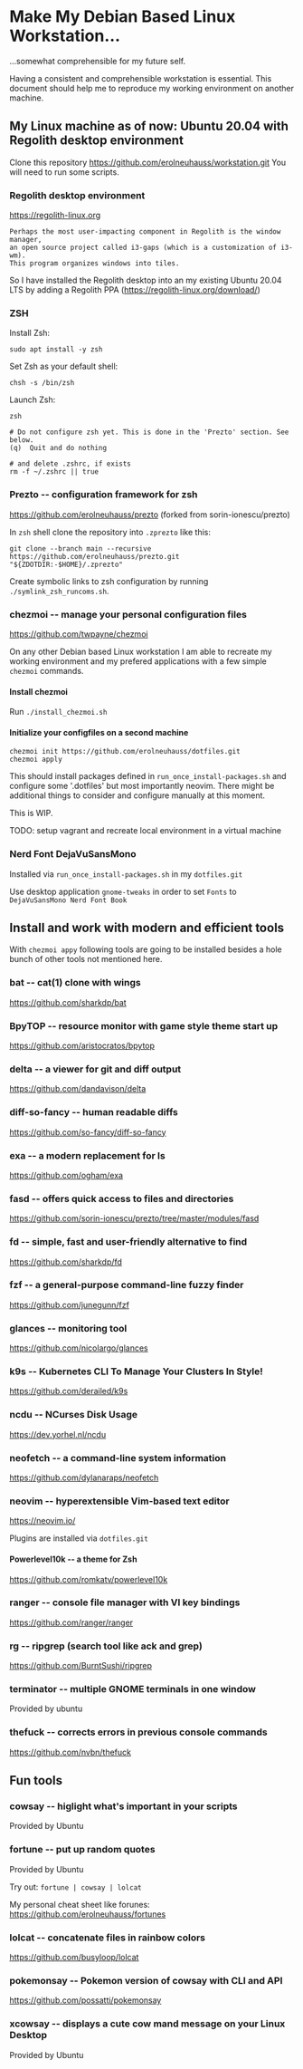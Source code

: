 # Make My Debian Based Linux Workstation…
…somewhat comprehensible for my future self.

Having a consistent and comprehensible workstation is essential.
This document should help me to reproduce my working environment on another
machine.


## My Linux machine as of now: Ubuntu 20.04 with Regolith desktop environment
Clone this repository https://github.com/erolneuhauss/workstation.git
You will need to run some scripts.

### Regolith desktop environment 
https://regolith-linux.org

```
Perhaps the most user-impacting component in Regolith is the window manager,
an open source project called i3-gaps (which is a customization of i3-wm).
This program organizes windows into tiles.
```

So I have installed the Regolith desktop into an my existing Ubuntu 20.04 LTS
by adding a Regolith PPA (https://regolith-linux.org/download/)

### ZSH
Install Zsh:
```console
sudo apt install -y zsh
```

Set Zsh as your default shell:
```console
chsh -s /bin/zsh
```

Launch Zsh:
```console
zsh

# Do not configure zsh yet. This is done in the 'Prezto' section. See below.
(q)  Quit and do nothing

# and delete .zshrc, if exists
rm -f ~/.zshrc || true
```

### Prezto -- configuration framework for zsh
https://github.com/erolneuhauss/prezto (forked from sorin-ionescu/prezto)

In `zsh` shell clone the repository into `.zprezto` like this:
```console
git clone --branch main --recursive https://github.com/erolneuhauss/prezto.git "${ZDOTDIR:-$HOME}/.zprezto"
```

Create symbolic links to zsh configuration by running `./symlink_zsh_runcoms.sh`.

### chezmoi -- manage your personal configuration files
https://github.com/twpayne/chezmoi

On any other Debian based Linux workstation I am able to recreate my working
environment and my prefered applications with a few simple `chezmoi` commands.

#### Install chezmoi
Run `./install_chezmoi.sh`

#### Initialize your configfiles on a second machine
```console
chezmoi init https://github.com/erolneuhauss/dotfiles.git
chezmoi apply
```

This should install packages defined in `run_once_install-packages.sh` and
configure some '.dotfiles' but most importantly neovim.
There might be additional things to
consider and configure manually at this moment.

This is WIP.

TODO: setup vagrant and recreate local environment in a virtual machine

### Nerd Font DejaVuSansMono
Installed via `run_once_install-packages.sh` in my `dotfiles.git`

Use desktop application `gnome-tweaks` in order to set `Fonts` to
`DejaVuSansMono Nerd Font Book`


## Install and work with modern and efficient tools
With `chezmoi appy` following tools are going to be installed besides a hole
bunch of other tools not mentioned here.

### bat -- cat(1) clone with wings
https://github.com/sharkdp/bat


### BpyTOP -- resource monitor with game style theme start up
https://github.com/aristocratos/bpytop


### delta -- a viewer for git and diff output
https://github.com/dandavison/delta


### diff-so-fancy -- human readable diffs
https://github.com/so-fancy/diff-so-fancy


### exa -- a modern replacement for ls
https://github.com/ogham/exa


### fasd -- offers quick access to files and directories
https://github.com/sorin-ionescu/prezto/tree/master/modules/fasd


### fd -- simple, fast and user-friendly alternative to find
https://github.com/sharkdp/fd


### fzf -- a general-purpose command-line fuzzy finder
https://github.com/junegunn/fzf


### glances -- monitoring tool
https://github.com/nicolargo/glances


### k9s -- Kubernetes CLI To Manage Your Clusters In Style!
https://github.com/derailed/k9s


### ncdu -- NCurses Disk Usage
https://dev.yorhel.nl/ncdu


### neofetch -- a command-line system information
https://github.com/dylanaraps/neofetch


### neovim -- hyperextensible Vim-based text editor
https://neovim.io/

Plugins are installed via `dotfiles.git`


#### Powerlevel10k -- a theme for Zsh
https://github.com/romkatv/powerlevel10k


### ranger -- console file manager with VI key bindings
https://github.com/ranger/ranger


### rg -- ripgrep (search tool like ack and grep)
https://github.com/BurntSushi/ripgrep


### terminator -- multiple GNOME terminals in one window
Provided by ubuntu


### thefuck -- corrects errors in previous console commands
https://github.com/nvbn/thefuck


## Fun tools
### cowsay -- higlight what's important in your scripts
Provided by Ubuntu


### fortune -- put up random quotes
Provided by Ubuntu

Try out: `fortune | cowsay | lolcat`

My personal cheat sheet like forunes: https://github.com/erolneuhauss/fortunes


### lolcat -- concatenate files in rainbow colors
https://github.com/busyloop/lolcat


### pokemonsay -- Pokemon version of cowsay with CLI and API
https://github.com/possatti/pokemonsay


### xcowsay -- displays a cute cow mand message on your Linux Desktop
Provided by Ubuntu

